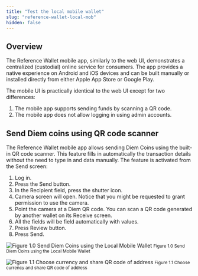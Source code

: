 ```yaml
---
title: "Test the local mobile wallet"
slug: "reference-wallet-local-mob"
hidden: false
---
```

## Overview

The Reference Wallet mobile app, similarly to the web UI, demonstrates a centralized (custodial) online service for consumers. The app provides a native experience on Android and iOS devices and can be built manually or installed directly from either Apple App Store or Google Play.

The mobile UI is practically identical to the web UI except for two differences:

1. The mobile app supports sending funds by scanning a QR code.
2. The mobile app does not allow logging in using admin accounts.


## Send Diem coins using QR code scanner

The Reference Wallet mobile app allows sending Diem Coins using the built-in QR code scanner. This feature fills in automatically the transaction details without the need to type in and data manually. The feature is activated from the Send screen:

1. Log in.
2. Press the Send button.
3. In the Recipient field, press the shutter icon.
4. Camera screen will open. Notice that you might be requested to grant permission to use the camera.
5. Point the camera at a Diem QR code. You can scan a QR code generated by another wallet on its Receive screen.
6. All the fields will be field automatically with values.
7. Press Review button.
8. Press Send.


![Figure 1.0 Send Diem Coins using the Local Mobile Wallet](/img/docs/mobile-w-send.png)
<small className="figure">Figure 1.0 Send Diem Coins using the Local Mobile Wallet</small>


![Figure 1.1 Choose currency and share QR code of address](/img/docs/mobile-w-receive.png)
<small className="figure">Figure 1.1 Choose currency and share QR code of address</small>
